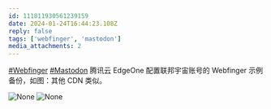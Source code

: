 ```yaml
---
id: 111811930561239159
date: 2024-01-24T16:44:23.108Z
reply: false
tags: ['webfinger', 'mastodon']
media_attachments: 2
---
```


[#Webfinger](https://e5n.cc/tags/Webfinger) [#Mastodon](https://e5n.cc/tags/Mastodon) 腾讯云 EdgeOne 配置联邦宇宙账号的 Webfinger 示例备份，如图：其他 CDN 类似。

![None](https://files.e5n.cc/media_attachments/files/111/811/929/320/398/277/original/9ba93c5fbef50bb0.png)
![None](https://files.e5n.cc/media_attachments/files/111/811/930/321/423/199/original/fc5bed31a5cb1de2.png)
